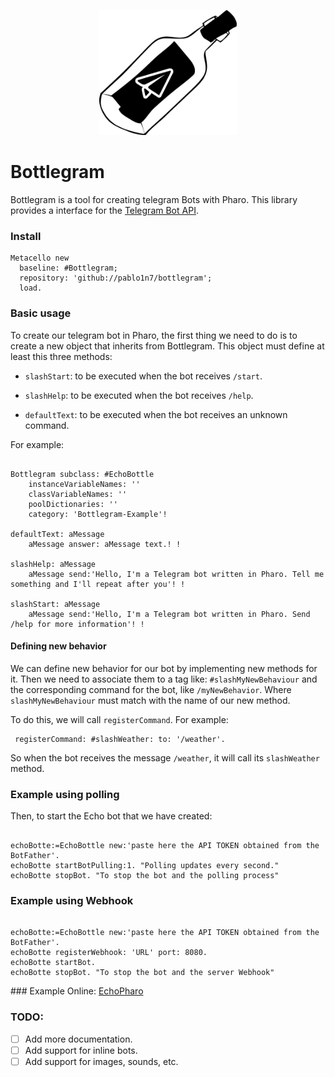 
<p align="center">
  <img height="200" src="readme_assets/bottlegram_logo.jpg" alt="bottlegram for pharo logo">
</p>

# Bottlegram

Bottlegram is a tool for creating telegram Bots with Pharo. This library provides a interface for the [Telegram Bot API](https://core.telegram.org/bots/api.).

### Install

```smalltalk
Metacello new
  baseline: #Bottlegram;
  repository: 'github://pablo1n7/bottlegram';
  load.
```

### Basic usage

To create our telegram bot in Pharo, the first thing we need to do is to create a new object that inherits from Bottlegram. 
This object must define at least this three methods:

  * `slashStart`: to be executed when the bot receives `/start`.

  * `slashHelp`: to be executed when the bot receives `/help`.

  * `defaultText`: to be executed when the bot receives an unknown command.

For example:
```smalltalk

Bottlegram subclass: #EchoBottle
	instanceVariableNames: ''
	classVariableNames: ''
	poolDictionaries: ''
	category: 'Bottlegram-Example'!

defaultText: aMessage
	aMessage answer: aMessage text.! !

slashHelp: aMessage
	aMessage send:'Hello, I'm a Telegram bot written in Pharo. Tell me something and I'll repeat after you'! !
                
slashStart: aMessage
	aMessage send:'Hello, I'm a Telegram bot written in Pharo. Send /help for more information'! !
```

#### Defining new behavior

We can define new behavior for our bot by implementing new methods for it. Then we need to associate them to a tag like: `#slashMyNewBehaviour` and the corresponding command for the bot, like `/myNewBehavior`. 
Where `slashMyNewBehaviour` must match with the name of our new method. 

To do this, we will call `registerCommand`. For example:

```smalltalk
 registerCommand: #slashWeather: to: '/weather'.
```
So when the bot receives the message `/weather`, it will call its `slashWeather` method.

### Example using polling

Then, to start the Echo bot that we have created:

```smalltalk

echoBotte:=EchoBottle new:'paste here the API TOKEN obtained from the BotFather'.
echoBotte startBotPulling:1. "Polling updates every second."
echoBotte stopBot. "To stop the bot and the polling process"

```

### Example using Webhook
```smalltalk

echoBotte:=EchoBottle new:'paste here the API TOKEN obtained from the BotFather'.
echoBotte registerWebhook: 'URL' port: 8080.
echoBotte startBot.
echoBotte stopBot. "To stop the bot and the server Webhook"

```

### Example Online: [EchoPharo](https://t.me/echo_pharo_bot)


### TODO: 
* [ ] Add more documentation.
* [ ] Add support for inline bots.
* [ ] Add support for images, sounds, etc.
